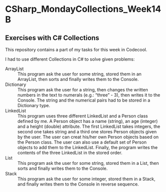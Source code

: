 # CSharp_MondayCollections_Week14B

<h2>Exercises with C# Collections</h2>

This repository contains a part of my tasks for this week in Codecool.

I had to use different Collections in C# to solve given problems:

<dl>
  <dt>ArrayList</dt>
  <dd>This program ask the user for some string, stored them in an ArrayList, then sorts and finally writes them to the Console.</dd>
  <dt>Dictionary</dt>
  <dd>This program ask the user for a string, then changes the written numbers in the text to numerals (e.g.: “three” - 3), then writes it to the Console. The string and the numerical pairs had to be stored in a Dictionary type.</dd>
  <dt>LinkedList</dt>
  <dd>This program uses three different LinkedList and a Person class defined by me. A Person object has a name (string), an age (integer) and a height (double) attribute. The first LinkedList takes integers, the second one takes string and a third one stores Person objects given by the user. The user can creat his/her own Person objects based on the Person class. The user can also use a default set of Person objects to add them to the LinkedList. Finally, the program writes the contents of the three LinkedList in the stored order.</dd>
  <dt>List</dt>
  <dd>This program ask the user for some string, stored them in a List, then sorts and finally writes them to the Console.</dd>
  <dt>Stack</dt>
  <dd>This program ask the user for some integer, stored them in a Stack, and finally writes them to the Console in reverse sequence.</dd>
</dl>
